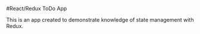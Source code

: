 #React/Redux ToDo App

This is an app created to demonstrate knowledge of state management with Redux.
